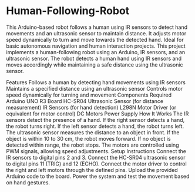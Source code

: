 # Human-Following-Robot
This Arduino-based robot follows a human using IR sensors to detect hand movements and an ultrasonic sensor to maintain distance. It adjusts motor speed dynamically to turn and move towards the detected hand. Ideal for basic autonomous navigation and human interaction projects.
This project implements a human-following robot using an Arduino, IR sensors, and an ultrasonic sensor. The robot detects a human hand using IR sensors and moves accordingly while maintaining a safe distance using the ultrasonic sensor.

Features
    Follows a human by detecting hand movements using IR sensors
    Maintains a specified distance using an ultrasonic sensor
    Controls motor speed dynamically for turning and movement
Components Required
    Arduino UNO R3 Board
    HC-SR04 Ultrasonic Sensor (for distance measurement)
    IR Sensors (for hand detection)
    L298N Motor Driver (or equivalent for motor control)
    DC Motors
    Power Supply
How It Works
    The IR sensors detect the presence of a hand.
    If the right sensor detects a hand, the robot turns right.
    If the left sensor detects a hand, the robot turns left.
    The ultrasonic sensor measures the distance to an object in front.
    If the object is within 10 to 30 cm, the robot moves forward.
    If no object is detected within range, the robot stops.
    The motors are controlled using PWM signals, allowing speed adjustments.
Setup Instructions
    Connect the IR sensors to digital pins 2 and 3.
    Connect the HC-SR04 ultrasonic sensor to digital pins 11 (TRIG) and 12 (ECHO).
    Connect the motor driver to control the right and left motors through the defined pins.
    Upload the provided Arduino code to the board.
    Power the system and test the movement based on hand gestures.
